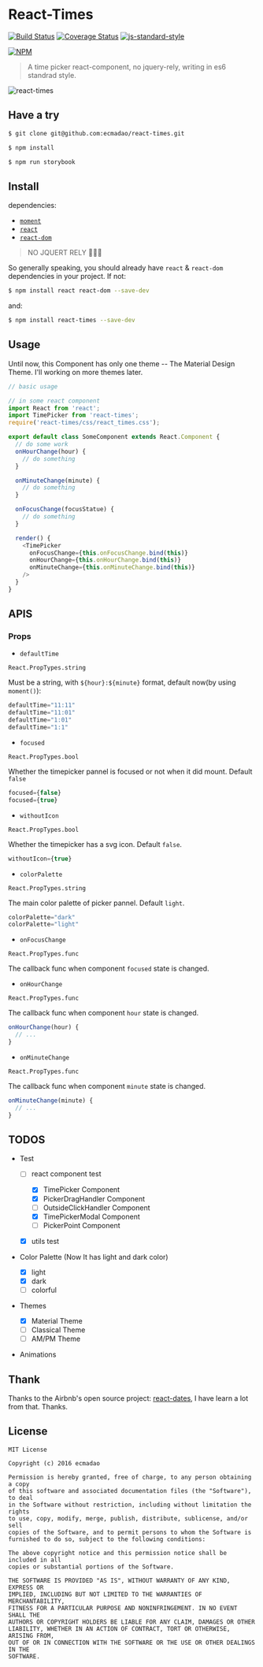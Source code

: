 # React-Times

[![Build Status](https://travis-ci.org/ecmadao/react-times.svg?branch=master)](https://travis-ci.org/ecmadao/react-times) [![Coverage Status](https://coveralls.io/repos/github/ecmadao/react-times/badge.svg?branch=master)](https://coveralls.io/github/ecmadao/react-times?branch=master) [![js-standard-style](https://img.shields.io/badge/code%20style-standard-brightgreen.svg)](http://standardjs.com)

[![NPM](https://nodei.co/npm/react-times.png)](https://nodei.co/npm/react-times?downloads=true&downloadRank=true&stars=true)

> A time picker react-component, no jquery-rely, writing in es6 standrad style.

![react-times](./intro_src/react-times.gif)

## Have a try

```bash
$ git clone git@github.com:ecmadao/react-times.git

$ npm install

$ npm run storybook
```

## Install

dependencies:

- [`moment`](https://github.com/moment/moment/)
- [`react`](https://github.com/facebook/react)
- [`react-dom`](https://github.com/facebook/react)

> NO JQUERT RELY 😤😤😤

So generally speaking, you should already have `react` & `react-dom` dependencies in your project. If not:

```bash
$ npm install react react-dom --save-dev
```

and:

```bash
$ npm install react-times --save-dev
```

## Usage

Until now, this Component has only one theme -- The Material Design Theme. I'll working on more themes later.

```javascript
// basic usage

// in some react component
import React from 'react';
import TimePicker from 'react-times';
require('react-times/css/react_times.css');

export default class SomeComponent extends React.Component {
  // do some work
  onHourChange(hour) {
    // do something
  }

  onMinuteChange(minute) {
    // do something
  }

  onFocusChange(focusStatue) {
    // do something
  }

  render() {
    <TimePicker
      onFocusChange={this.onFocusChange.bind(this)}
      onHourChange={this.onHourChange.bind(this)}
      onMinuteChange={this.onMinuteChange.bind(this)}
    />
  }
}
```

## APIS

### Props

- `defaultTime`

`React.PropTypes.string`

Must be a string, with `${hour}:${minute}` format, default now(by using `moment()`):

```javascript
defaultTime="11:11"
defaultTime="11:01"
defaultTime="1:01"
defaultTime="1:1"
```

- `focused`

`React.PropTypes.bool`

Whether the timepicker pannel is focused or not when it did mount. Default `false`

```javascript
focused={false}
focused={true}
```

- `withoutIcon`

`React.PropTypes.bool`

Whether the timepicker has a svg icon. Default `false`.

```javascript
withoutIcon={true}
```

- `colorPalette`

`React.PropTypes.string`

The main color palette of picker pannel. Default `light`.

```javascript
colorPalette="dark"
colorPalette="light"
```

- `onFocusChange`

`React.PropTypes.func`

The callback func when component `focused` state is changed.

- `onHourChange`

`React.PropTypes.func`

The callback func when component `hour` state is changed.

```javascript
onHourChange(hour) {
  // ...
}
```

- `onMinuteChange`

`React.PropTypes.func`

The callback func when component `minute` state is changed.

```javascript
onMinuteChange(minute) {
  // ...
}
```

## TODOS

- Test

  - [ ] react component test

    - [x] TimePicker Component
    - [x] PickerDragHandler Component
    - [ ] OutsideClickHandler Component
    - [x] TimePickerModal Component
    - [ ] PickerPoint Component

  - [x] utils test

- Color Palette (Now It has light and dark color)

  - [x] light
  - [x] dark
  - [ ] colorful

- Themes

  - [x] Material Theme
  - [ ] Classical Theme
  - [ ] AM/PM Theme

- Animations

## Thank

Thanks to the Airbnb's open source project: [react-dates](https://github.com/airbnb/react-dates), I have learn a lot from that. Thanks.

## License

```
MIT License

Copyright (c) 2016 ecmadao

Permission is hereby granted, free of charge, to any person obtaining a copy
of this software and associated documentation files (the "Software"), to deal
in the Software without restriction, including without limitation the rights
to use, copy, modify, merge, publish, distribute, sublicense, and/or sell
copies of the Software, and to permit persons to whom the Software is
furnished to do so, subject to the following conditions:

The above copyright notice and this permission notice shall be included in all
copies or substantial portions of the Software.

THE SOFTWARE IS PROVIDED "AS IS", WITHOUT WARRANTY OF ANY KIND, EXPRESS OR
IMPLIED, INCLUDING BUT NOT LIMITED TO THE WARRANTIES OF MERCHANTABILITY,
FITNESS FOR A PARTICULAR PURPOSE AND NONINFRINGEMENT. IN NO EVENT SHALL THE
AUTHORS OR COPYRIGHT HOLDERS BE LIABLE FOR ANY CLAIM, DAMAGES OR OTHER
LIABILITY, WHETHER IN AN ACTION OF CONTRACT, TORT OR OTHERWISE, ARISING FROM,
OUT OF OR IN CONNECTION WITH THE SOFTWARE OR THE USE OR OTHER DEALINGS IN THE
SOFTWARE.
```
